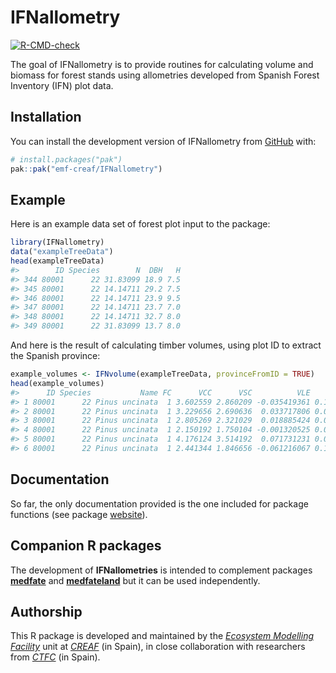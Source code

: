 
<!-- README.md is generated from README.Rmd. Please edit that file -->

# IFNallometry

<!-- badges: start -->

[![R-CMD-check](https://github.com/emf-creaf/IFNallometry/actions/workflows/R-CMD-check.yaml/badge.svg)](https://github.com/emf-creaf/IFNallometry/actions/workflows/R-CMD-check.yaml)
<!-- badges: end -->

The goal of IFNallometry is to provide routines for calculating volume
and biomass for forest stands using allometries developed from Spanish
Forest Inventory (IFN) plot data.

## Installation

You can install the development version of IFNallometry from
[GitHub](https://github.com/) with:

``` r
# install.packages("pak")
pak::pak("emf-creaf/IFNallometry")
```

## Example

Here is an example data set of forest plot input to the package:

``` r
library(IFNallometry)
data("exampleTreeData")
head(exampleTreeData)
#>        ID Species        N  DBH   H
#> 344 80001      22 31.83099 18.9 7.5
#> 345 80001      22 14.14711 29.2 7.5
#> 346 80001      22 14.14711 23.9 9.5
#> 347 80001      22 14.14711 23.7 7.0
#> 348 80001      22 14.14711 32.7 8.0
#> 349 80001      22 31.83099 13.7 8.0
```

And here is the result of calculating timber volumes, using plot ID to
extract the Spanish province:

``` r
example_volumes <- IFNvolume(exampleTreeData, provinceFromID = TRUE)
head(example_volumes)
#>      ID Species           Name FC      VCC      VSC          VLE       IAVC
#> 1 80001      22 Pinus uncinata  1 3.602559 2.860209 -0.035419361 0.12176755
#> 2 80001      22 Pinus uncinata  1 3.229656 2.690636  0.033717806 0.07381033
#> 3 80001      22 Pinus uncinata  1 2.805269 2.321029  0.018885424 0.06887026
#> 4 80001      22 Pinus uncinata  1 2.150192 1.750104 -0.001320525 0.06097990
#> 5 80001      22 Pinus uncinata  1 4.176124 3.514192  0.071731231 0.08434162
#> 6 80001      22 Pinus uncinata  1 2.441344 1.846656 -0.061216067 0.10679360
```

## Documentation

So far, the only documentation provided is the one included for package
functions (see package
[website](https://emf-creaf.github.io/IFNallometry/index.html)).

## Companion R packages

The development of **IFNallometries** is intended to complement packages
[**medfate**](https://emf-creaf.github.io/medfate) and
[**medfateland**](https://emf-creaf.github.io/medfateland) but it can be
used independently.

## Authorship

This R package is developed and maintained by the [*Ecosystem Modelling
Facility*](https://emf.creaf.cat) unit at
[*CREAF*](https://www.creaf.cat/) (in Spain), in close collaboration
with researchers from [*CTFC*](https://www.ctfc.cat/) (in Spain).
